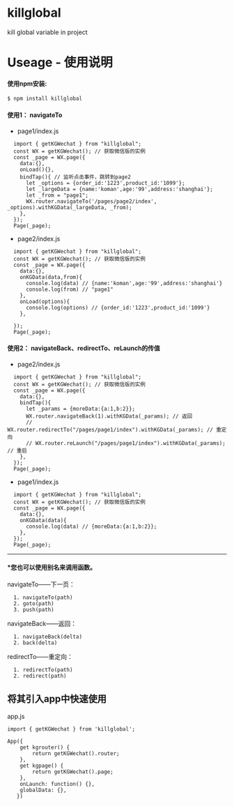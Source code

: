 # killglobal
kill global variable in project 

# Useage - 使用说明
#### 使用npm安装:
``
  $ npm install killglobal
``
#### 使用1： navigateTo

* page1/index.js

```
  import { getKGWechat } from "killglobal";
  const WX = getKGWechat(); // 获取微信版的实例
  const _page = WX.page({
    data:{},
    onLoad(){},
    bindTap(){ // 监听点击事件，跳转到page2
      let _options = {order_id:'1223',product_id:'1099'};
      let _largeData = {name:'koman',age:'99',address:'shanghai'};
      let _from = "page1";
      WX.router.navigateTo('/pages/page2/index', _options).withKGData(_largeData, _from);
    },
  });
  Page(_page);
```
* page2/index.js

```
  import { getKGWechat } from "killglobal";
  const WX = getKGWechat(); // 获取微信版的实例
  const _page = WX.page({
    data:{},
    onKGData(data,from){
      console.log(data) // {name:'koman',age:'99',address:'shanghai'}
      console.log(from) // "page1"
    },
    onLoad(options){
      console.log(options) // {order_id:'1223',product_id:'1099'}
    },

  });
  Page(_page);
```
#### 使用2： navigateBack、redirectTo、reLaunch的传值

* page2/index.js

```
  import { getKGWechat } from "killglobal";
  const WX = getKGWechat(); // 获取微信版的实例
  const _page = WX.page({
    data:{},
    bindTap(){
      let _params = {moreData:{a:1,b:2}};
      WX.router.navigateBack(1).withKGData(_params); // 返回
      // WX.router.redirectTo("/pages/page1/index").withKGData(_params); // 重定向
      // WX.router.reLaunch("/pages/page1/index").withKGData(_params); // 重启
    },
  });
  Page(_page);
```
* page1/index.js

```
  import { getKGWechat } from "killglobal";
  const WX = getKGWechat(); // 获取微信版的实例
  const _page = WX.page({
    data:{},
    onKGData(data){
      console.log(data) // {moreData:{a:1,b:2}};
    },
  });
  Page(_page);
```
---
#### *您也可以使用别名来调用函数。

navigateTo——下一页：

```
  1. navigateTo(path)
  2. goto(path)
  3. push(path)
```
navigateBack——返回：

```
  1. navigateBack(delta)
  2. back(delta)
```
redirectTo——重定向：

```
  1. redirectTo(path)
  2. redirect(path)
```

## 将其引入app中快速使用

app.js

```
import { getKGWechat } from 'killglobal';

App({
    get kgrouter() {
        return getKGWechat().router;
    },
    get kgpage() {
        return getKGWechat().page;
    },
    onLaunch: function() {},
    globalData: {},
   })
```
